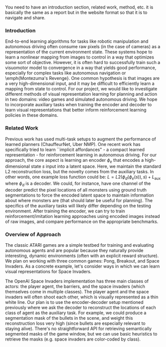 You need to have an introduction section, related work, method, etc. it is basically the same as a report but in the website format so that it is to navigate and share.

### Introduction
End-to-end learning algorithms for tasks like robotic manipulation and autonomous driving often consume raw pixels (in the case of cameras) as a representation of the current environment state. These systems hope to learn a nonlinear mapping from images to control in a way that optimizes some sort of objective. However, it is often hard to successfully train such a visuomotor model to convergence in a way that yields good performance, especially for complex tasks like autonomous navigation or \emph{Montezuma's Revenge}. One common hypothesis is that images are a very high-dimensional input, and it may be difficult to efficiently learn a mapping from state to control. For our project, we would like to investigate different methods of visual representation learning for planning and action in two domains: video games and simulated autonomous driving. We hope to incorporate auxiliary tasks when training the encoder and decoder to learn visual representations that better inform reinforcement learning policies in these domains.


### Related Work
Previous work has used multi-task setups to augment the performance of learned planners (ChauffeurNet, Uber NMP). One recent work has specifically tried to learn ``implicit affordances" - a compact learned representation - for reinforcement learning in autonomous driving. For our approach, the core aspect is learning an encoder $\phi_e$ that encodes a high-dimensional state $s$ input into a latent space. Here, we maintain the standard L2 reconstruction loss, but the novelty comes from the auxiliary tasks. In other words, one example loss function could be: $L = L2(\phi_d(\phi_e(s)), s) + L_\text{aux}$ where $\phi_d$ is a decoder.  We could, for instance, have one channel of the decoder predict the pixel locations of all monsters using ground truth segmentations to force the encoded latent space to maintain information about where monsters are (that should later be useful for planning). The specifics of the auxiliary tasks will likely differ depending on the testing environment. After training the encoder, we can try to train reinforcement/imitation learning approaches using encoded images instead of raw images, and compare performance on the appropriate benchmarks. 

### Overview of Approach
The classic ATARI games are a simple testbed for training and evaluating autonomous agents and are popular because they naturally provide interesting, dynamic environments (often with an explicit reward structure). We plan on working with three common games: Pong, Breakout, and Space Invaders. As a concrete example, let's consider ways in which we can learn visual representations for Space Invaders.

The OpenAI Space Invaders implementation has three main classes of actors: the player agent, the barriers, and the space invaders (which themselves come in multiple classes). The player agent and the space invaders will often shoot each other, which is visually represented as a thin white line. Our plan is to use the encoder-decoder setup mentioned previously where we ask the decoder to reconstruct the locations of each class of agent as the auxiliary task. For example, we could produce a segmentation mask of the bullets in the scene, and weight this reconstruction loss very high (since bullets are especially relevant to staying alive). There's no straightforward API for retrieving semantically segmented masks of the game window, but we can use basic heuristics to retrieve the masks (e.g. space invaders are color-coded by class). 